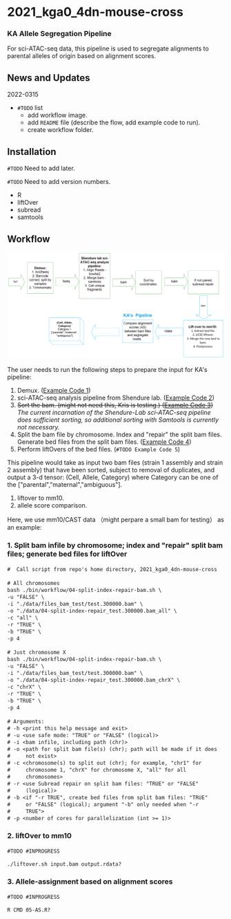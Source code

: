 # 2021_kga0_4dn-mouse-cross

### KA Allele Segregation Pipeline

For sci-ATAC-seq data, this pipeline is used to segregate alignments to parental alleles of origin based on alignment scores.

## News and Updates

2022-0315
* `#TODO` list
  + add workflow image.
  + add `README` file (describe the flow, add example code to run).
  + create workflow folder.

## Installation

`#TODO` Need to add later.

`#TODO` Need to add version numbers.
  + R
  + liftOver
  + subread
  + samtools

## Workflow

![plot](AlleleSegregation-03-17-2022.png)

The user needs to run the following steps to prepare the input for KA's pipeline:
1. Demux. ([Example Code 1](https://github.com/Noble-Lab/2021_kga0_4dn-mouse-cross/blob/main/bin/workflow/01-demux.sh))
2. sci-ATAC-seq analysis pipeline from Shendure lab. ([Example Code 2](https://github.com/Noble-Lab/2021_kga0_4dn-mouse-cross/blob/main/bin/workflow/02-sci-ATAC-seq-analysis.sh))
3. ~~Sort the bam. (might not need this, Kris is testing.) ([Example Code 3](https://github.com/Noble-Lab/2021_kga0_4dn-mouse-cross/blob/main/bin/workflow/03-sort.sh))~~ *The current incarnation of the Shendure-Lab sci-ATAC-seq pipeline does sufficient sorting, so additional sorting with Samtools is currently not necessary.*
4. Split the bam file by chromosome. Index and "repair" the split bam files. Generate bed files from the split bam files. ([Example Code 4](https://github.com/Noble-Lab/2021_kga0_4dn-mouse-cross/blob/main/bin/workflow/04-split-index-repair-bam.sh))
5. Perform liftOvers of the bed files. (`#TODO Example Code 5`)

This pipeline would take as input two bam files (strain 1 assembly and strain 2 assembly) that have been sorted, subject to removal of duplicates, and output a 3-d tensor: (Cell, Allele, Category) where Category can be one of the ["parental","maternal","ambiguous"].

1. liftover to mm10.
2. allele score comparison.

Here, we use mm10/CAST data （might perpare a small bam for testing） as an example:

### 1. Split bam infile by chromosome; index and "repair" split bam files; generate bed files for liftOver

```{bash split-index-repair-bam}
#  Call script from repo's home directory, 2021_kga0_4dn-mouse-cross

# All chromosomes
bash ./bin/workflow/04-split-index-repair-bam.sh \
-u "FALSE" \
-i "./data/files_bam_test/test.300000.bam" \
-o "./data/04-split-index-repair_test.300000.bam_all" \
-c "all" \
-r "TRUE" \
-b "TRUE" \
-p 4

# Just chromosome X
bash ./bin/workflow/04-split-index-repair-bam.sh \
-u "FALSE" \
-i "./data/files_bam_test/test.300000.bam" \
-o "./data/04-split-index-repair_test.300000.bam_chrX" \
-c "chrX" \
-r "TRUE" \
-b "TRUE" \
-p 4

# Arguments:
# -h <print this help message and exit>
# -u <use safe mode: "TRUE" or "FALSE" (logical)>
# -i <bam infile, including path (chr)>
# -o <path for split bam file(s) (chr); path will be made if it does
#     not exist>
# -c <chromosome(s) to split out (chr); for example, "chr1" for
#     chromosome 1, "chrX" for chromosome X, "all" for all
#     chromosomes>
# -r <use Subread repair on split bam files: "TRUE" or "FALSE"
#     (logical)>
# -b <if "-r TRUE", create bed files from split bam files: "TRUE"
#     or "FALSE" (logical); argument "-b" only needed when "-r
#     TRUE">
# -p <number of cores for parallelization (int >= 1)>

```

### 2. liftOver to mm10
`#TODO #INPROGRESS`

```{bash liftover}
./liftover.sh input.bam output.rdata?
```

### 3. Allele-assignment based on alignment scores
`#TODO #INPROGRESS`

```{R liftover}
R CMD 05-AS.R?
```

